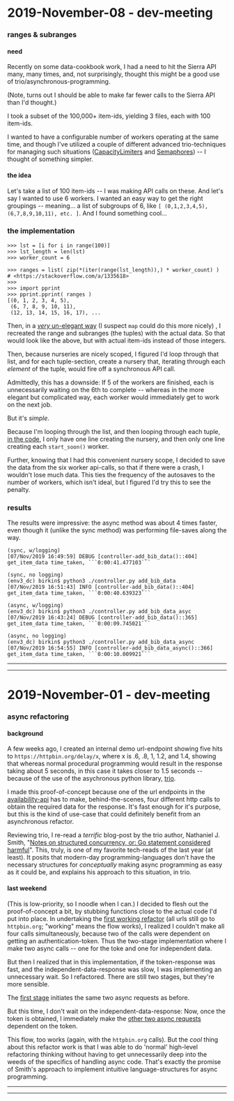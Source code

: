 2019-November-08 - dev-meeting
==============================

### ranges & subranges

#### need

Recently on some data-cookbook work, I had a need to hit the Sierra API many, many times, and, not surprisingly, thought this might be a good use of trio/asynchronous-programming.

(Note, turns out I should be able to make far fewer calls to the Sierra API than I'd thought.)

I took a subset of the 100,000+ item-ids, yielding 3 files, each with 100 item-ids.

I wanted to have a configurable number of workers operating at the same time, and though I've utilized a couple of different advanced trio-techniques for managing such situations ([CapacityLimiters](https://trio.readthedocs.io/en/latest/reference-core.html#trio.CapacityLimiter) and [Semaphores](https://trio.readthedocs.io/en/stable/reference-core.html#trio.Semaphore)) -- I thought of something simpler.


#### the idea

Let's take a list of 100 item-ids -- I was making API calls on these. And let's say I wanted to use 6 workers. I wanted an easy way to get the right groupings -- meaning... a list of subgroups of 6, like `[ (0,1,2,3,4,5), (6,7,8,9,10,11), etc. ]`. And I found something cool...


### the implementation

    >>> lst = [i for i in range(100)]
    >>> lst_length = len(lst)
    >>> worker_count = 6

    >>> ranges = list( zip(*(iter(range(lst_length)),) * worker_count) )  # <https://stackoverflow.com/a/1335618>
    >>>
    >>> import pprint
    >>> pprint.pprint( ranges )
    [(0, 1, 2, 3, 4, 5),
     (6, 7, 8, 9, 10, 11),
     (12, 13, 14, 15, 16, 17), ...

Then, in a [_very_ un-elegant way](https://github.com/birkin/sierra_econ_items_project/blob/8160cf52c22e3d959d032c5d7e696d3ca41ef8d4/controller.py#L334-L341) (I suspect `map` could do this more nicely) , I recreated the range and subranges (the tuples) with the actual data. So that would look like the above, but with actual item-ids instead of those integers.

Then, because nurseries are nicely scoped, I figured I'd loop through that list, and for each tuple-section, create a nursery that, iterating through each _element_ of the tuple, would fire off a synchronous API call.

Admittedly, this has a downside: If 5 of the workers are finished, each is unnecessarily waiting on the 6th to complete -- whereas in the more elegant but complicated way, each worker would immediately get to work on the next job.

But it's _simple_.

Because I'm looping through the list, and then looping through each tuple, [in the code](https://github.com/birkin/sierra_econ_items_project/blob/8160cf52c22e3d959d032c5d7e696d3ca41ef8d4/controller.py#L348-L352), I only have one line creating the nursery, and then only one line creating each `start_soon()` worker.

Further, knowing that I had this convenient nursery scope, I decided to save the data from the six worker api-calls, so that if there were a crash, I wouldn't lose much data. This ties the frequency of the autosaves to the number of workers, which isn't ideal, but I figured I'd try this to see the penalty.


### results

The results were impressive: the async method was about 4 times faster, even though it (unlike the sync method) was performing file-saves along the way.

    (sync, w/logging)
    [07/Nov/2019 16:49:59] DEBUG [controller-add_bib_data()::404] get_item_data time_taken, ```0:00:41.477103```

    (sync, no logging)
    (env3_dc) birkin$ python3 ./controller.py add_bib_data
    [07/Nov/2019 16:51:43] INFO [controller-add_bib_data()::404] get_item_data time_taken, ```0:00:40.639323```

    (async, w/logging)
    (env3_dc) birkin$ python3 ./controller.py add_bib_data_asyc
    [07/Nov/2019 16:43:24] DEBUG [controller-add_bib_data()::365] get_item_data time_taken, ```0:00:09.745021```

    (async, no logging)
    (env3_dc) birkin$ python3 ./controller.py add_bib_data_async
    [07/Nov/2019 16:54:55] INFO [controller-add_bib_data_async()::366] get_item_data time_taken, ```0:00:10.009921```


---

---



2019-November-01 - dev-meeting
==============================

### async refactoring

#### background

A few weeks ago, I created an internal demo url-endpoint showing five hits to `https://httpbin.org/delay/x`, where x is .6, .8, 1, 1.2, and 1.4, showing that whereas normal procedural programming would result in the response taking about 5 seconds, in this case it takes closer to 1.5 seconds -- because of the use of the asychronous python library, [trio](https://github.com/python-trio/trio).

I made this proof-of-concept because one of the url endpoints in the [availability-api](https://library.brown.edu/availability_api/v2/bib_items/b1815113/) has to make, behind-the-scenes, four different http calls to obtain the required data for the response. It's fast enough for it's purpose, but this is the kind of use-case that could definitely benefit from an asynchronous refactor.

Reviewing trio, I re-read a _terrific_ blog-post by the trio author, Nathaniel J. Smith, "[Notes on structured concurrency, or: Go statement considered harmful](https://vorpus.org/blog/notes-on-structured-concurrency-or-go-statement-considered-harmful/)". This, truly, is one of my favorite tech-reads of the last year (at least). It posits that modern-day programming-languages don't have the necessary structures for _conceptually_ making async programming as easy as it could be, and explains his approach to this situation, in trio.

#### last weekend

(This is low-priority, so I noodle when I can.) I decided to flesh out the proof-of-concept a bit, by stubbing functions close to the actual code I'd put into place. In undertaking the [first working refactor](https://github.com/Brown-University-Library/availability_api/blob/b1b55752e60e382c40a68dbb3441e57e5211512c/availability_app/lib/bib_items_async_v2.py#L53-L59) (all urls still go to `httpbin.org`; "working" means the flow works), I realized I couldn't make all four calls simultaneously, because two of the calls were dependent on getting an authentication-token. Thus the two-stage implementation where I make two async calls -- one for the toke and one for independent data.

But then I realized that in this implementation, if the token-response was fast, and the independent-data-response was slow, I was implementing an unnecessary wait. So I refactored. There are still two stages, but they're more sensible.

The [first stage](https://github.com/Brown-University-Library/availability_api/blob/master/availability_app/lib/bib_items_async_v2.py#L30-L34) initiates the same two async requests as before.

But this time, I don't wait on the independent-data-response: Now, once the token is obtained, I immediately make the [other two async requests](https://github.com/Brown-University-Library/availability_api/blob/master/availability_app/lib/bib_items_async_v2.py#L74-L77) dependent on the token.

This flow, too works (again, with the `httpbin.org` calls). But the _cool_ thing about this refactor work is that I was able to do 'normal' high-level refactoring thinking without having to get unnecessarily deep into the weeds of the specifics of handling async code. That's exactly the promise of Smith's approach to implement intuitive language-structures for async programming.


---

---
